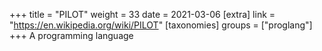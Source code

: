 +++
title = "PILOT"
weight = 33
date = 2021-03-06
[extra]
link = "https://en.wikipedia.org/wiki/PILOT"
[taxonomies]
groups = ["proglang"]
+++
A programming language

